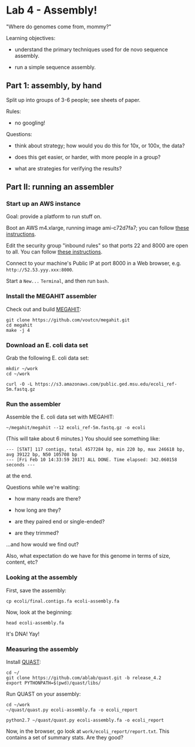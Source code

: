 # Lab 4 - Assembly!

"Where do genomes come from, mommy?"

Learning objectives:

* understand the primary techniques used for de novo sequence assembly.

* run a simple sequence assembly.

## Part 1: assembly, by hand

Split up into groups of 3-6 people; see sheets of paper.

Rules:

* no googling!

Questions:

* think about strategy; how would you do this for 10x, or 100x, the data?

* does this get easier, or harder, with more people in a group?

* what are strategies for verifying the results?

## Part II: running an assembler

### Start up an AWS instance

Goal: provide a platform to run stuff on.

Boot an AWS m4.xlarge, running image ami-c72d7fa7; you can follow [these instructions](https://2016-feb-aws.readthedocs.io/boot.html).

Edit the security group "inbound rules" so that ports 22 and 8000
are open to all. You can follow [these instructions](https://2016-feb-aws.readthedocs.io/configure-firewall.html).

Connect to your machine's Public IP at port 8000 in a Web browser, e.g.
`http://52.53.yyy.xxx:8000`.

Start a `New...` `Terminal`, and then run `bash`.

### Install the MEGAHIT assembler

Check out and build [MEGAHIT](https://www.ncbi.nlm.nih.gov/pubmed/27012178):

    git clone https://github.com/voutcn/megahit.git
    cd megahit
    make -j 4

### Download an E. coli data set

Grab the following E. coli data set:

    mkdir ~/work
    cd ~/work
    
    curl -O -L https://s3.amazonaws.com/public.ged.msu.edu/ecoli_ref-5m.fastq.gz
    
### Run the assembler

Assemble the E. coli data set with MEGAHIT:

    ~/megahit/megahit --12 ecoli_ref-5m.fastq.gz -o ecoli

(This will take about 6 minutes.)  You should see something like:

    --- [STAT] 117 contigs, total 4577284 bp, min 220 bp, max 246618 bp, avg 39122 bp, N50 105708 bp
    --- [Fri Feb 10 14:33:59 2017] ALL DONE. Time elapsed: 342.060158 seconds ---

at the end.

Questions while we're waiting:

* how many reads are there?

* how long are they?

* are they paired end or single-ended?

* are they trimmed?

...and how would we find out?

Also, what expectation do we have for this genome in terms of size,
content, etc?

### Looking at the assembly

First, save the assembly:

    cp ecoli/final.contigs.fa ecoli-assembly.fa
    
Now, look at the beginning:

    head ecoli-assembly.fa
    
It's DNA! Yay!

### Measuring the assembly

Install [QUAST](http://quast.sourceforge.net/quast):

    cd ~/
    git clone https://github.com/ablab/quast.git -b release_4.2
    export PYTHONPATH=$(pwd)/quast/libs/

Run QUAST on your assembly:

    cd ~/work
    ~/quast/quast.py ecoli-assembly.fa -o ecoli_report
    
    python2.7 ~/quast/quast.py ecoli-assembly.fa -o ecoli_report

Now, in the browser, go look at `work/ecoli_report/report.txt`.
This contains a set of summary stats. Are they good?
